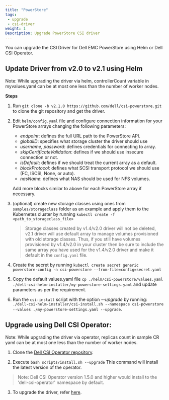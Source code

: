 ```yaml
---
title: "PowerStore"
tags:
 - upgrade
 - csi-driver
weight: 1
Description: Upgrade PowerStore CSI driver
---
```


You can upgrade the CSI Driver for Dell EMC PowerStore using Helm or Dell CSI Operator.

## Update Driver from v2.0 to v2.1 using Helm

Note: While upgrading the driver via helm, controllerCount variable in myvalues.yaml can be at most one less than the number of worker nodes.

**Steps**
1. Run `git clone -b v2.1.0 https://github.com/dell/csi-powerstore.git` to clone the git repository and get the driver.
2. Edit `helm/config.yaml` file and configure connection information for your PowerStore arrays changing the following parameters:
    - *endpoint*: defines the full URL path to the PowerStore API.
    - *globalID*: specifies what storage cluster the driver should use  
    - *username*, *password*: defines credentials for connecting to array.
    - *skipCertificateValidation*: defines if we should use insecure connection or not.
    - *isDefault*: defines if we should treat the current array as a default.
    - *blockProtocol*: defines what SCSI transport protocol we should use (FC, ISCSI, None, or auto).
    - *nasName*: defines what NAS should be used for NFS volumes.
    
    Add more blocks similar to above for each PowerStore array if necessary. 
3. (optional) create new storage classes using ones from `samples/storageclass` folder as an example and apply them to the Kubernetes cluster by running `kubectl create -f <path_to_storageclass_file>`
    >Storage classes created by v1.4/v2.0 driver will not be deleted, v2.1 driver will use default array to manage volumes provisioned with old storage classes. Thus, if you still have volumes provisioned by v1.4/v2.0 in your cluster then be sure to include the same array you have used for the v1.4/v2.0 driver and make it default in the `config.yaml` file.
4. Create the secret by running ```kubectl create secret generic powerstore-config -n csi-powerstore --from-file=config=secret.yaml```
5. Copy the default values.yaml file `cp ./helm/csi-powerstore/values.yaml ./dell-csi-helm-installer/my-powerstore-settings.yaml` and update parameters as per the requirement.
6. Run the `csi-install` script with the option _\-\-upgrade_ by running: `./dell-csi-helm-installer/csi-install.sh --namespace csi-powerstore --values ./my-powerstore-settings.yaml --upgrade`.

## Upgrade using Dell CSI Operator:

Note: While upgrading the driver via operator, replicas count in sample CR yaml can be at most one less than the number of worker nodes.

1. Clone the [Dell CSI Operator repository](https://github.com/dell/dell-csi-operator).

2. Execute `bash scripts/install.sh --upgrade`
This command will install the latest version of the operator.
>Note: Dell CSI Operator version 1.5.0 and higher would install to the 'dell-csi-operator' namespace by default.

3. To upgrade the driver, refer [here](./../../../installation/operator/#update-csi-drivers).
